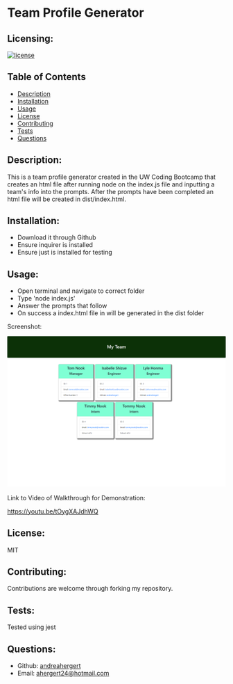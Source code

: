 # Team Profile Generator

## Licensing:
[![license](https://img.shields.io/badge/license-MIT-blue)](https://shields.io)

## Table of Contents 
- [Description](#description)
- [Installation](#installation)
- [Usage](#usage)
- [License](#license)
- [Contributing](#contributing)
- [Tests](#tests)
- [Questions](#questions)

## Description:
This is a team profile generator created in the UW Coding Bootcamp that creates an html file after running node on the index.js file and inputting a team's info into the prompts.  After the prompts have been completed an html file will be created in dist/index.html.

## Installation:
- Download it through Github
- Ensure inquirer is installed
- Ensure just is installed for testing

## Usage:
- Open terminal and navigate to correct folder
- Type 'node index.js'
- Answer the prompts that follow
- On success a index.html file in will be generated in the dist folder

Screenshot:

![Screenshot](assets/img/screenshot.png)

Link to Video of Walkthrough for Demonstration:

https://youtu.be/tOygXAJdhWQ

## License:
MIT

## Contributing:
Contributions are welcome through forking my repository.

## Tests:
Tested using jest

## Questions:
- Github: [andreahergert](https://github.com/andreahergert)
- Email: ahergert24@hotmail.com 